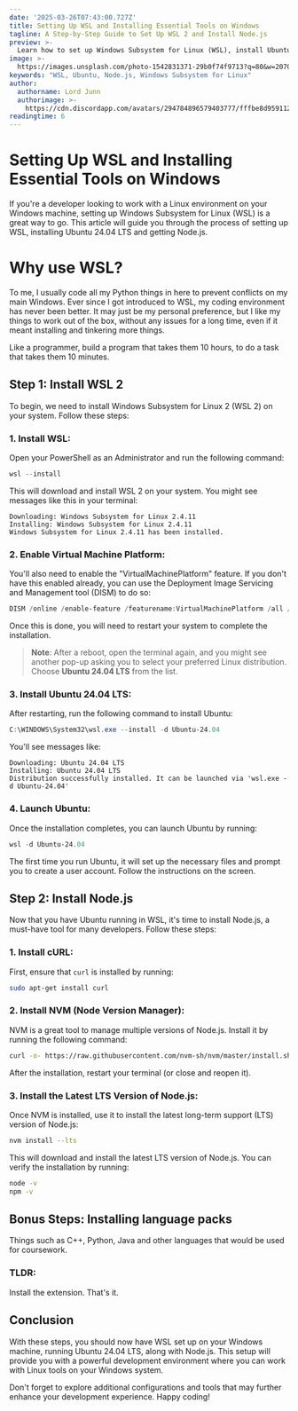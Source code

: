 ```yaml
---
date: '2025-03-26T07:43:00.727Z'
title: Setting Up WSL and Installing Essential Tools on Windows
tagline: A Step-by-Step Guide to Set Up WSL 2 and Install Node.js
preview: >-
  Learn how to set up Windows Subsystem for Linux (WSL), install Ubuntu, and get essential development tools like Node.js running on your system.
image: >-
  https://images.unsplash.com/photo-1542831371-29b0f74f9713?q=80&w=2070
keywords: "WSL, Ubuntu, Node.js, Windows Subsystem for Linux"
author:
  authorname: Lord Junn
  authorimage: >-
    https://cdn.discordapp.com/avatars/294784896579403777/fffbe8d9591126d66f8a3b57da81e26a.png?size=4096
readingtime: 6
---
```


# Setting Up WSL and Installing Essential Tools on Windows

If you're a developer looking to work with a Linux environment on your Windows machine, setting up Windows Subsystem for Linux (WSL) is a great way to go. 
This article will guide you through the process of setting up WSL, installing Ubuntu 24.04 LTS and getting Node.js.

# Why use WSL?
To me, I usually code all my Python things in here to prevent conflicts on my main Windows. 
Ever since I got introduced to WSL, my coding environment has never been better. 
It may just be my personal preference, but I like my things to work out of the box, without any issues for a long time, even if it meant installing and tinkering more things. 

Like a programmer, build a program that takes them 10 hours, to do a task that takes them 10 minutes.

## Step 1: Install WSL 2

To begin, we need to install Windows Subsystem for Linux 2 (WSL 2) on your system. Follow these steps:

### 1. Install WSL:

  Open your PowerShell as an Administrator and run the following command:

  ```powershell
  wsl --install
  
  ```

  This will download and install WSL 2 on your system. You might see messages like this in your terminal:

  ```
  Downloading: Windows Subsystem for Linux 2.4.11
  Installing: Windows Subsystem for Linux 2.4.11
  Windows Subsystem for Linux 2.4.11 has been installed.
  ```

### 2. Enable Virtual Machine Platform:

  You'll also need to enable the "VirtualMachinePlatform" feature. If you don't have this enabled already, you can use the Deployment Image Servicing and Management tool (DISM) to do so:

  ```powershell
  DISM /online /enable-feature /featurename:VirtualMachinePlatform /all /norestart

  ```

  Once this is done, you will need to restart your system to complete the installation.

  > **Note**: After a reboot, open the terminal again, and you might see another pop-up asking you to select your preferred Linux distribution. Choose **Ubuntu 24.04 LTS** from the list.

### 3. Install Ubuntu 24.04 LTS:

  After restarting, run the following command to install Ubuntu:

  ```powershell
  C:\WINDOWS\System32\wsl.exe --install -d Ubuntu-24.04

  ```

  You'll see messages like:

  ```
  Downloading: Ubuntu 24.04 LTS
  Installing: Ubuntu 24.04 LTS
  Distribution successfully installed. It can be launched via 'wsl.exe -d Ubuntu-24.04'
  ```

### 4. Launch Ubuntu:

  Once the installation completes, you can launch Ubuntu by running:

  ```powershell
  wsl -d Ubuntu-24.04

  ```

  The first time you run Ubuntu, it will set up the necessary files and prompt you to create a user account. Follow the instructions on the screen.

## Step 2: Install Node.js

Now that you have Ubuntu running in WSL, it's time to install Node.js, a must-have tool for many developers. Follow these steps:

### 1. Install cURL:

  First, ensure that `curl` is installed by running:

  ```bash
  sudo apt-get install curl

  ```

### 2. Install NVM (Node Version Manager):

  NVM is a great tool to manage multiple versions of Node.js. Install it by running the following command:

  ```bash
  curl -o- https://raw.githubusercontent.com/nvm-sh/nvm/master/install.sh | bash

  ```

  After the installation, restart your terminal (or close and reopen it).

### 3. Install the Latest LTS Version of Node.js:

  Once NVM is installed, use it to install the latest long-term support (LTS) version of Node.js:

  ```bash
  nvm install --lts

  ```

  This will download and install the latest LTS version of Node.js. You can verify the installation by running:

  ```bash
  node -v
  npm -v
  
  ```

## Bonus Steps: Installing language packs

Things such as C++, Python, Java and other languages that would be used for coursework.

### TLDR:
Install the extension. That's it.

## Conclusion

With these steps, you should now have WSL set up on your Windows machine, running Ubuntu 24.04 LTS, along with Node.js. This setup will provide you with a powerful development environment where you can work with Linux tools on your Windows system.

Don't forget to explore additional configurations and tools that may further enhance your development experience. Happy coding!

